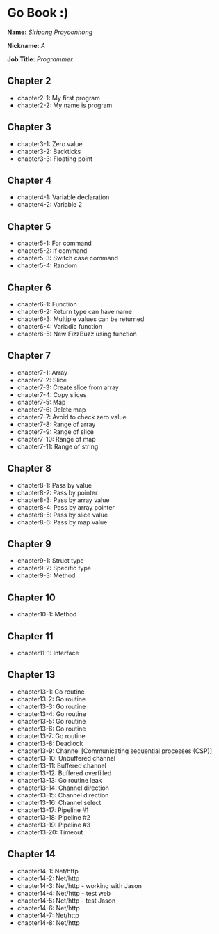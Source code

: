 # Go Book :)

**Name:** *Siripong Prayoonhong*

**Nickname:** *A*

**Job Title:** *Programmer*

## Chapter 2

* chapter2-1: My first program
* chapter2-2: My name is program

## Chapter 3

* chapter3-1: Zero value
* chapter3-2: Backticks
* chapter3-3: Floating point

## Chapter 4

* chapter4-1: Variable declaration
* chapter4-2: Variable 2

## Chapter 5

* chapter5-1: For command
* chapter5-2: If command
* chapter5-3: Switch case command
* chapter5-4: Random

## Chapter 6

* chapter6-1: Function
* chapter6-2: Return type can have name
* chapter6-3: Multiple values can be returned
* chapter6-4: Variadic function
* chapter6-5: New FizzBuzz using function

## Chapter 7

* chapter7-1: Array
* chapter7-2: Slice
* chapter7-3: Create slice from array
* chapter7-4: Copy slices
* chapter7-5: Map
* chapter7-6: Delete map
* chapter7-7: Avoid to check zero value
* chapter7-8: Range of array
* chapter7-9: Range of slice
* chapter7-10: Range of map
* chapter7-11: Range of string

## Chapter 8

* chapter8-1: Pass by value
* chapter8-2: Pass by pointer
* chapter8-3: Pass by array value
* chapter8-4: Pass by array pointer
* chapter8-5: Pass by slice value
* chapter8-6: Pass by map value

## Chapter 9

* chapter9-1: Struct type
* chapter9-2: Specific type
* chapter9-3: Method

## Chapter 10

* chapter10-1: Method

## Chapter 11

* chapter11-1: Interface

## Chapter 13

* chapter13-1: Go routine
* chapter13-2: Go routine
* chapter13-3: Go routine
* chapter13-4: Go routine
* chapter13-5: Go routine
* chapter13-6: Go routine
* chapter13-7: Go routine
* chapter13-8: Deadlock
* chapter13-9: Channel [Communicating sequential processes (CSP)]
* chapter13-10: Unbuffered channel
* chapter13-11: Buffered channel
* chapter13-12: Buffered overfilled
* chapter13-13: Go routine leak
* chapter13-14: Channel direction
* chapter13-15: Channel direction
* chapter13-16: Channel select
* chapter13-17: Pipeline #1
* chapter13-18: Pipeline #2
* chapter13-19: Pipeline #3
* chapter13-20: Timeout

## Chapter 14

* chapter14-1: Net/http
* chapter14-2: Net/http
* chapter14-3: Net/http - working with Jason
* chapter14-4: Net/http - test web
* chapter14-5: Net/http - test Jason
* chapter14-6: Net/http
* chapter14-7: Net/http
* chapter14-8: Net/http
